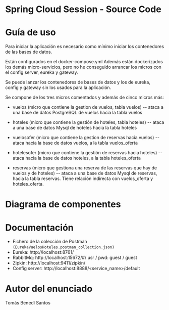 # Spring Cloud Session - Source Code

# Guía de uso
Para iniciar la aplicación es necesario como mínimo iniciar los contenedores de las bases de datos.

Están configurados en el docker-compose.yml
Además están dockerizados los demás micro-servicios, pero no he conseguido arrancar los micros con
el config server, eureka y gateway.

Se puede lanzar los contenedores de bases de datos y los de eureka, config y gateway sin los usados para
la aplicación.

Se compone de los tres micros comentados y además de cinco micros más:

- vuelos (micro que contiene la gestion de vuelos, tabla vuelos) -- ataca a una base de datos PostgreSQL de vuelos
			hacia la tabla vuelos 

- hoteles (micro que contiene la gestión de hoteles, tabla hoteles) -- ataca a una base de datos Mysql de hoteles
			hacia la tabla hoteles

- vuelosofer (micro que contiene la gestion de reservas hacia vuelos) -- ataca hacia la base de datos vuelos,
			a la tabla vuelos_oferta

- hotelesofer (micro que contiene la gestión de reservas hacia hoteles) -- ataca hacia la base de datos hoteles,
			a la tabla hoteles_oferta

- reservas (micro que gestiona una reserva de las reservas que hay de vuelos y de hoteles) -- ataca a una base
			de datos Mysql de reservas, hacia la tabla reservas. Tiene relación indirecta con vuelos_oferta 
			y hoteles_oferta.

# Diagrama de componentes


	


# Documentación
- Fichero de la colección de Postman ```(EurekaVuelosHoteles.postman_collection.json)```
- Eureka: http://localhost:8761/
- RabbitMq: http://localhost:15672/#/
	usr / pwd: guest / guest
- Zipkin: http://localhost:9411/zipkin/
- Config server: http://localhost:8888/<service_name>/default

# Autor del enunciado
Tomás Benedí Santos
